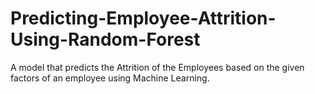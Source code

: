# Predicting-Employee-Attrition-Using-Random-Forest
A model that predicts the Attrition of the Employees based on the given factors of an employee using Machine Learning.

